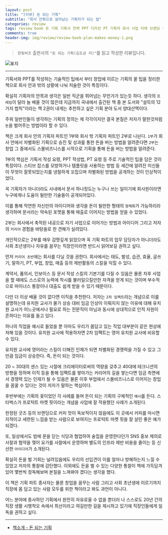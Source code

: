 ```yaml
---  
layout: post  
title: "[리뷰] 돈 되는 기획"  
subtitle: "회사 안팎으로 살아남는 기획자가 되는 법"  
categories: review  
tags: review book 돈 기획 기획서 전략 PPT 디자인 PT 기획자 회사 사업 미래 브랜딩 인맥 아이스브레이킹       
comments: true  
header-img: img/review/review-book-plan-makes-money-1.png
---  
```

  
> `한빛비즈` 출판사의 `"돈 되는 기획(김도균 저)"`를 읽고 작성한 리뷰입니다.  

![표지](https://telegeam.github.io/assets/img/review/review-book-plan-makes-money-1.png)  

---

기획서와 PPT를 작성하는 기술적인 팁에서 부터 창업에 이르는 기획의 꿀 팁을 정리한 책으로 회사 안과 밖의 상황에 나눠 저술한 것이 특징이다. 

확실히 기획자의 안목과 생각은 일반 직군을 뛰어넘는 무언가가 있는듯 하다. 생각의 `프레임`이 달라 늘 배울 것이 많은데 지금까지 국내에서 출간된 책 중 본 도서와 "설득의 12가지 법칙"이라는 책 2권이 내게는 추천하고 싶은 기획 분야 도서 양대산맥이다. 

주위 일반인들이 생각하는 기획의 정의는 제 각각이지만 결국 본질은 저자가 말한것처럼 `돈`을 벌어주는 방법이라 할 수 있다. 

책은 크게 회사 안의 기획자 파트인 1부와 회사 밖 기획자 파트인 2부로 나뉜다. `1부`가 회사 안에서 차별화된 기획으로 승진 및 성과를 통한 돈을 버는 방법을 알려준다면 `2부`는 창업 그 중에서도 스몰비즈니스를 시작으로 기획을 통해 돈을 버는 방법을 알려준다. 

1부의 핵심은 기획서 작성 요령, PPT 작성법, PT 요령 등 주로 기술적인 팁을 담은 것이 특징이다. 스티브 잡스를 모방하거나 템플릿을 사용하는 방법 등 세간에 알려진 미신들이 무엇이 잘못되었는지를 냉철하게 꼬집으며 차별화된 방법을 공개하는 것이 인상적이었다.

꼭 기획자가 아니더라도 사내에서 문서 하나정도는 누구나 쓰는 일이기에 회사원이라면 누구에게나 도움이 될만한 기술들이 공개되어있다. 

이를 통해 막연한 자신만의 아이디어와 생각을 돈이 될만한 형태의 `형체화`가 가능하리라 생각하며 문서라는 약속된 포맷을 통해 매출로 이어지는 방법을 얻을 수 있었다. 

2부는 회사에서 축적된 내공으로 자기 사업으로 이어가는 방법과 아이디어 그리고 저자의 `커리어` 경험을 바탕을로 한 견해가 실려있다. 

개인적으로는 2부를 매우 감명깊게 읽었으며 꼭 기획 파트의 업무 담당자가 아니더라도 사회 초년생이나 자유를 꿈꾸는 직장인이라면 반드시 읽어보길 권하고 싶다.

먼저 `커리어 초반`에는 회사를 다닐 것을 권한다. 회사에서는 태도, 발성, 습관, 효율, 글쓰기, 말하기, PT, 부업, 창업, 매출 등의 제반활동의 스킬을 익힐 수 있다.

계약서, 품의서, 인보이스 등 문서 작성 스킬의 기본기를 다질 수 있음은 물론 차후 사업을 할 때에도 스스로의 능력에 착시를 불러일으킬만한 자격을 얻게 되는 것이며 부수적으로 마이너스 통장이나 대출도 쉽게 받을 수 있기 때문이다.

다만 더 이상 배울 것이 없다면 이직을 추천한다. 저자는 `2차 임팩트`라는 개념으로 이를 설명하는데 유치원 교사가 물가 상승 대비 임금 인상이 이뤄지지 않는 이유에 대해 유치원 교사가 어느곳에서나 필요로 하는 전문직이 아님과 동시에 상대적으로 인적 자원이 흔하다는 이유를 들고 있다.

하나의 직업을 예시로 들었을 뿐 아마도 우리가 몸담고 있는 직업 대부분이 같은 현상에 처해 있을 것이다. 유치원 교사에 적용하자면 2차 임팩트는 영어 유치원 교사에 비유할 수 있다. 

유치원 교사에 영어라는 스킬이 더해진 인재가 되면 차별화된 경쟁력을 가질 수 있고 그만큼 임금이 상승한다. 즉, 돈이 되는 것이다. 

20 ~ 30대의 센스 있는 시절에 크리에이터로써의 역량을 갖추고 40대에 테크니션의 방향을 정하며 이직 등을 통해 임팩트를 쌓아가는 커리어의 길을 쌓는다면 임금 측면에서 경쟁력 있는 인재가 될 수 있음은 물론 이후 부업에서 스몰비즈니스로 이어지는 창업을 꿈꿀 수 있다는 것이 저자가 말하는 핵심이다. 

후반부에는 기획의 꽃이었던 각 사례를 들며 돈이 되는 기획의 구체적인 `예시`를 든다. 스타벅스가 프로턱트 마켓 핏이라는 개념을 사업에 잘 적용했던 사례가 소개된다. 

한정된 굿즈 등의 브랜딩으로 커피 맛이 독보적이지 않음에도 이 곳에서 커피를 마시면 지적이고 세련된 느낌을 받는 사람으로 보여지는 프로턱트 마켓 핏을 잘 살린 좋은 예가 되겠다. 

또, 일상에서도 밤에 문을 닫는 식당과 협업하여 술집을 운영한다던가 SNS 홍보 제의로 사찰과 협약을 맺어 요가를 사찰에서 운영하며 별도의 인프라 제반 비용을 줄이는 등 신선한 `아이디어`가 소개된다. 

확실히 돈을 벌 기회는 널려있음에도 우리의 선입견이 이를 얼마나 방해하는지 느낄 수 있었고 저자의 통찰에 감탄했다. 이외에도 돈을 벌 수 있는 다양한 통찰이 책에 가득담겨 있어 몇번씩 정독해보며 본질을 느껴봐야 겠다는 생각을 했다. 

이 책은 기획 파트 종사자는 물론 창업을 꿈꾸는 사람 그리고 사회 초년생에 이르기까지 직장에 몸 담고 있는 사람 모두를 위한 책이라고 봐도 과언이 아니다. 

어느 분야에 종사하던 기획에서 완전히 자유로울 수 없을 뿐더러 나 스스로도 20년 간의 직장 생활 시행착오 속에서 최선이라고 여길만한 길을 제시하고 있기에 직장인들에게 일독을 권하고 싶다.

---

* [책소개 - 돈 되는 기획](http://www.yes24.com/Product/Goods/105268866)


